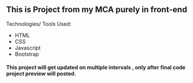 ## This is Project from my MCA purely in front-end

Technologies/ Tools Used:

- HTML
- CSS
- Javascript
- Bootstrap

#### This project will get updated on multiple intervals , only after final code project preview will posted.
 